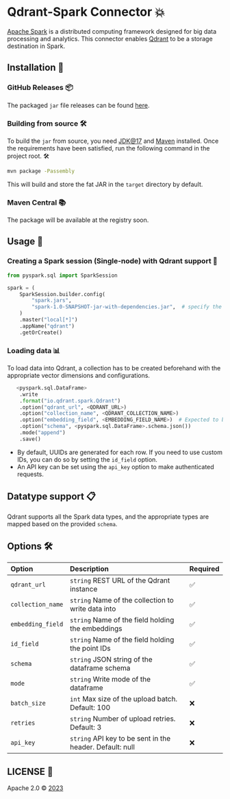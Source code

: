 # Qdrant-Spark Connector 💥

[Apache Spark](https://spark.apache.org/) is a distributed computing framework designed for big data processing and analytics. This connector enables [Qdrant](https://qdrant.tech/) to be a storage destination in Spark.

## Installation 🚀

### GitHub Releases 📦

The packaged `jar` file releases can be found [here](https://github.com/qdrant/qdrant-spark/releases).

### Building from source 🛠️

To build the `jar` from source, you need [JDK@17](https://www.oracle.com/java/technologies/javase/jdk17-archive-downloads.html) and [Maven](https://maven.apache.org/) installed.
Once the requirements have been satisfied, run the following command in the project root. 🛠️

```bash
mvn package -Passembly
```
This will build and store the fat JAR in the `target` directory by default.

### Maven Central 📚

The package will be available at the registry soon.

## Usage 📝

### Creating a Spark session (Single-node) with Qdrant support 🌟

```python
from pyspark.sql import SparkSession

spark = (
    SparkSession.builder.config(
        "spark.jars",
        "spark-1.0-SNAPSHOT-jar-with-dependencies.jar",  # specify the downloaded JAR file
    )
    .master("local[*]")
    .appName("qdrant")
    .getOrCreate()
```

### Loading data 📊

To load data into Qdrant, a collection has to be created beforehand with the appropriate vector dimensions and configurations.

```python
   <pyspark.sql.DataFrame>
    .write
    .format("io.qdrant.spark.Qdrant")
    .option("qdrant_url", <QDRANT_URL>)
    .option("collection_name", <QDRANT_COLLECTION_NAME>)
    .option("embedding_field", <EMBEDDING_FIELD_NAME>)  # Expected to be a field of type ArrayType(FloatType)
    .option("schema", <pyspark.sql.DataFrame>.schema.json())
    .mode("append")
    .save()
```

* By default, UUIDs are generated for each row. If you need to use custom IDs, you can do so by setting the `id_field` option.
* An API key can be set using the `api_key` option to make authenticated requests.

## Datatype support 📋

Qdrant supports all the Spark data types, and the appropriate types are mapped based on the provided `schema`.

## Options 🛠️

| Option | Description     | Required      |
| :-------- | :------- | :------------|
| `qdrant_url` | `string` REST URL of the Qdrant instance | ✅ |
| `collection_name` | `string` Name of the collection to write data into | ✅ |
| `embedding_field` | `string` Name of the field holding the embeddings | ✅ |
| `id_field` | `string` Name of the field holding the point IDs | ✅ |
| `schema` | `string` JSON string of the dataframe schema | ✅ |
| `mode` | `string` Write mode of the dataframe | ✅ |
| `batch_size` | `int` Max size of the upload batch. Default: 100 | ❌ |
| `retries` | `string` Number of upload retries. Default: 3 | ❌ |
| `api_key` | `string` API key to be sent in the header. Default: null | ❌ |

## LICENSE 📜

Apache 2.0 © [2023](https://github.com/qdrant/qdrant-spark)
